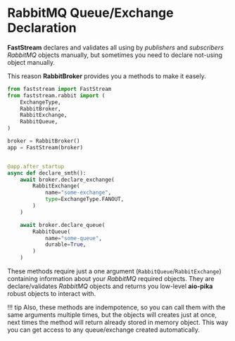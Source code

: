 # RabbitMQ Queue/Exchange Declaration

**FastStream** declares and validates all using by *publishers* and *subscribers* *RabbitMQ* objects manually, but sometimes you need to declare not-using object manually.

This reason **RabbitBroker** provides you a methods to make it easely.

``` python linenums="1" hl_lines="14-16 18-20"
from faststream import FastStream
from faststream.rabbit import (
    ExchangeType,
    RabbitBroker,
    RabbitExchange,
    RabbitQueue,
)

broker = RabbitBroker()
app = FastStream(broker)


@app.after_startup
async def declare_smth():
    await broker.declare_exchange(
        RabbitExchange(
            name="some-exchange",
            type=ExchangeType.FANOUT,
        )
    )

    await broker.declare_queue(
        RabbitQueue(
            name="some-queue",
            durable=True,
        )
    )
```

These methods require just a one argument (`RabbitQueue`/`RabbitExchange`) containing information about your *RabbitMQ* required objects. They are declare/validates *RabbitMQ* objects and returns you low-level **aio-pika** robust objects to interact with.

!!! tip
    Also, these methods are indempotence, so you can call them with the same arguments multiple times, but the objects will creates just at once, next times the method will return already stored in memory object. This way you can get access to any queue/exchange created automatically.
